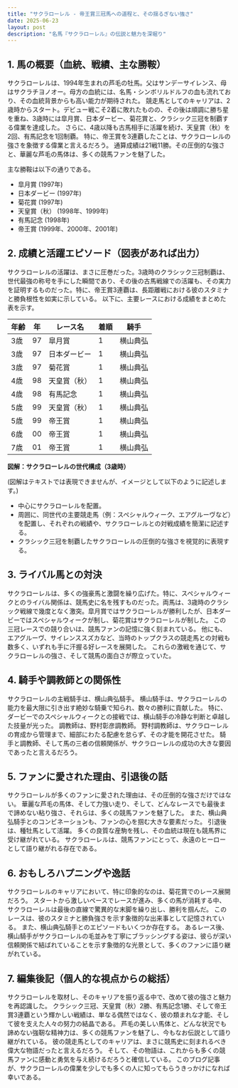 ```yaml
---
title: "サクラローレル - 帝王賞三冠馬への道程と、その揺るぎない強さ"
date: 2025-06-23
layout: post
description: "名馬『サクラローレル』の伝説と魅力を深堀り"
---
```


## 1. 馬の概要（血統、戦績、主な勝鞍）

サクラローレルは、1994年生まれの芦毛の牡馬。父はサンデーサイレンス、母はサクラチヨノオー。母方の血統には、名馬・シンボリルドルフの血も流れており、その血統背景からも高い能力が期待された。  競走馬としてのキャリアは、2歳時からスタート。デビュー戦こそ2着に敗れたものの、その後は順調に勝ち星を重ね、3歳時には皐月賞、日本ダービー、菊花賞と、クラシック三冠を制覇する偉業を達成した。  さらに、4歳以降も古馬相手に活躍を続け、天皇賞（秋）を2回、有馬記念を1回制覇。  特に、帝王賞を3連覇したことは、サクラローレルの強さを象徴する偉業と言えるだろう。  通算成績は21戦11勝。その圧倒的な強さと、華麗な芦毛の馬体は、多くの競馬ファンを魅了した。

主な勝鞍は以下の通りである。

* 皐月賞 (1997年)
* 日本ダービー (1997年)
* 菊花賞 (1997年)
* 天皇賞（秋） (1998年、1999年)
* 有馬記念 (1998年)
* 帝王賞 (1999年、2000年、2001年)


## 2. 成績と活躍エピソード（図表があれば出力）

サクラローレルの活躍は、まさに圧巻だった。3歳時のクラシック三冠制覇は、世代最強の称号を手にした瞬間であり、その後の古馬戦線での活躍も、その実力を証明するものだった。特に、帝王賞3連覇は、長距離戦における彼のスタミナと勝負根性を如実に示している。  以下に、主要レースにおける成績をまとめた表を示す。

| 年齢 | 年 | レース名       | 着順 | 騎手      |
|------|---|----------------|-----|-------------|
| 3歳  | 97 | 皐月賞         | 1   | 横山典弘    |
| 3歳  | 97 | 日本ダービー     | 1   | 横山典弘    |
| 3歳  | 97 | 菊花賞         | 1   | 横山典弘    |
| 4歳  | 98 | 天皇賞（秋）   | 1   | 横山典弘    |
| 4歳  | 98 | 有馬記念       | 1   | 横山典弘    |
| 5歳  | 99 | 天皇賞（秋）   | 1   | 横山典弘    |
| 5歳  | 99 | 帝王賞         | 1   | 横山典弘    |
| 6歳  | 00 | 帝王賞         | 1   | 横山典弘    |
| 7歳  | 01 | 帝王賞         | 1   | 横山典弘    |


**図解：サクラローレルの世代構成（3歳時）**

(図解はテキストでは表現できませんが、イメージとして以下のように記述します。)

* 中心にサクラローレルを配置。
* 周囲に、同世代の主要競走馬（例：スペシャルウィーク、エアグルーヴなど）を配置し、それぞれの戦績や、サクラローレルとの対戦成績を簡潔に記述する。
* クラシック三冠を制覇したサクラローレルの圧倒的な強さを視覚的に表現する。


## 3. ライバル馬との対決

サクラローレルは、多くの強豪馬と激闘を繰り広げた。特に、スペシャルウィークとのライバル関係は、競馬史に名を残すものだった。両馬は、3歳時のクラシック戦線で幾度となく激突。皐月賞ではサクラローレルが勝利したが、日本ダービーではスペシャルウィークが制し、菊花賞はサクラローレルが制した。  この三冠レースでの競り合いは、競馬ファンの記憶に強く刻まれている。  他にも、エアグルーヴ、サイレンススズカなど、当時のトップクラスの競走馬との対戦も数多く、いずれも手に汗握る好レースを展開した。  これらの激戦を通じて、サクラローレルの強さ、そして競馬の面白さが際立っていた。


## 4. 騎手や調教師との関係性

サクラローレルの主戦騎手は、横山典弘騎手。  横山騎手は、サクラローレルの能力を最大限に引き出す絶妙な騎乗で知られ、数々の勝利に貢献した。  特に、ダービーでのスペシャルウィークとの接戦では、横山騎手の冷静な判断と卓越した技量が光った。  調教師は、野村彰彦調教師。  野村調教師は、サクラローレルの育成から管理まで、細部にわたる配慮を怠らず、その才能を開花させた。  騎手と調教師、そして馬の三者の信頼関係が、サクラローレルの成功の大きな要因であったと言えるだろう。


## 5. ファンに愛された理由、引退後の話

サクラローレルが多くのファンに愛された理由は、その圧倒的な強さだけではない。  華麗な芦毛の馬体、そして力強い走り、そして、どんなレースでも最後まで諦めない粘り強さ、それらは、多くの競馬ファンを魅了した。  また、横山典弘騎手とのコンビネーションも、ファンの心を掴む大きな要素だった。  引退後は、種牡馬として活躍。  多くの良質な産駒を残し、その血統は現在も競馬界に受け継がれている。  サクラローレルは、競馬ファンにとって、永遠のヒーローとして語り継がれる存在である。


## 6. おもしろハプニングや逸話

サクラローレルのキャリアにおいて、特に印象的なのは、菊花賞でのレース展開だろう。  スタートから激しいペースでレースが進み、多くの馬が消耗する中、サクラローレルは最後の直線で驚異的な末脚を繰り出し、勝利を掴んだ。  このレースは、彼のスタミナと勝負強さを示す象徴的な出来事として記憶されている。  また、横山典弘騎手とのエピソードもいくつか存在する。  あるレース後、横山騎手がサクラローレルの毛並みを丁寧にブラッシングする姿は、彼らが深い信頼関係で結ばれていることを示す象徴的な光景として、多くのファンに語り継がれている。


## 7. 編集後記（個人的な視点からの総括）

サクラローレルを取材し、そのキャリアを振り返る中で、改めて彼の強さと魅力を再認識した。  クラシック三冠、天皇賞（秋）2勝、有馬記念1勝、そして帝王賞3連覇という輝かしい戦績は、単なる偶然ではなく、彼の類まれな才能、そして彼を支えた人々の努力の結晶である。  芦毛の美しい馬体と、どんな状況でも諦めない強靭な精神力は、多くの競馬ファンを魅了し、今もなお伝説として語り継がれている。  彼の競走馬としてのキャリアは、まさに競馬史に刻まれるべき偉大な物語だったと言えるだろう。  そして、その物語は、これからも多くの競馬ファンに感動と勇気を与え続けるだろうと確信している。  このブログ記事が、サクラローレルの偉業を少しでも多くの人に知ってもらうきっかけになれば幸いである。

